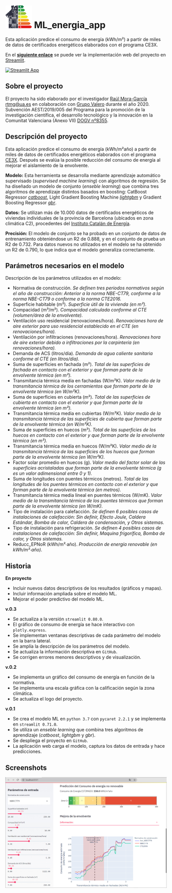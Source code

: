 

# <img src="logo.png" width="83" height="71"> ML_energia_app

Esta aplicación predice el consumo de energía (kWh/m²) a partir de miles de datos de certificados energéticos elaborados con el programa CE3X.

En el **[siguiente enlace](https://share.streamlit.io/raultomasmora/ml_energia_app/main/ML_energy_app.py)** se puede ver la implementación web del proyecto en [Streamlit](https://streamlit.io/).

[![Streamlit App](https://static.streamlit.io/badges/streamlit_badge_black_white.svg)](https://share.streamlit.io/raultomasmora/ml_energia_app/main/ML_energy_app.py)


## Sobre el proyecto
El proyecto ha sido elaborado por el investigador [Raúl Mora-García](https://publons.com/researcher/1717710/raul-tomas-mora-garcia/publications/) rtmg@ua.es en colaboración con [Grupo Valero](https://www.grupovalero.com/) durante el año 2020. Subvención AEST/2019/005 del Programa para la promoción de la investigación científica, el desarrollo tecnológico y la innovación en la Comunitat Valenciana (Anexo VII) [DOGV nº8355](http://www.dogv.gva.es/datos/2018/08/06/pdf/2018_7758.pdf).


## Descripción del proyecto
Esta aplicación predice el consumo de energía (kWh/m²año) a partir de miles de datos de certificados energéticos elaborados con el programa [CE3X](https://www.efinova.es/CE3X). Después se evalúa la posible reducción del consumo de energía al mejorar el aislamiento de la envolvente.

**Modelo:** Esta herramienta se desarrolla mediante aprendizaje automático supervisado (*supervised machine learning*) con algoritmos de regresión. Se ha diseñado un modelo de conjunto (*enseble learning*) que combina tres algoritmos de aprendizaje distintos basados en boosting: CatBoost Regressor [*catboost*](https://catboost.ai/), Light Gradient Boosting Machine [*lightgbm*](https://lightgbm.readthedocs.io/) y Gradient Boosting Regressor [*gbr*](https://scikit-learn.org/stable/auto_examples/ensemble/plot_gradient_boosting_regression.html).

**Datos:** Se utilizan más de 10.000 datos de certificados energéticos de viviendas individuales de la provincia de Barcelona (ubicados en zona climática C2), procedentes del [Instituto Catalán de Energía](http://icaen.gencat.cat/es/inici/).

**Precisión:** El modelo de conjunto se ha probado en un conjunto de datos de entrenamiento obteniéndose un R2 de 0.888, y en el conjunto de prueba un R2 de 0.732. Para datos nuevos no utilizados en el modelo se ha obtenido un R2 de 0.790, lo que indica que el modelo generaliza correctamente.


## Parámetros necesarios en el modelo
Descripción de los parámetros utilizados en el modelo:
- Normativa de construcción. *Se definen tres periodos normativos según el año de construcción: Anterior a la norma NBE-CT79, conforme a la norma NBE-CT79 o conforme a la norma CTE2016.*
- Superficie habitable (m²). *Superficie útil de la vivienda (en m²).*
- Compacidad (m³/m²). *Compacidad calculada conforme al CTE (volumen/área de la envolvente).*
- Ventilación uso residencial (renovaciones/hora). *Renovaciones hora de aire exterior para uso residencial establecido en el CTE (en renovaciones/hora).*
- Ventilación por infiltraciones (renovaciones/hora). *Renovaciones hora de aire exterior debido a infiltraciones por la carpintería (en renovaciones/hora).*
- Demanda de ACS (litros/día). *Demanda de agua caliente sanitaria conforme al CTE (en litros/día).*
- Suma de superficies en fachada (m²). *Total de las superficies de fachada en contacto con el exterior y que forman parte de la envolvente térmica (en m²).*
- Transmitancia térmica media en fachadas (W/m²K). *Valor medio de la transmitancia térmica de los cerramientos que forman parte de la envolvente térmica (en W/m²K).*
- Suma de superficies en cubierta (m²). *Total de las superficies de cubierta en contacto con el exterior y que forman parte de la envolvente térmica (en m²).*
- Transmitancia térmica media en cubiertas (W/m²K). *Valor medio de la transmitancia térmica de las superficies de cubierta que forman parte de la envolvente térmica (en W/m²K).*
- Suma de superficies en huecos (m²). *Total de las superficies de los huecos en contacto con el exterior y que forman parte de la envolvente térmica (en m²).*
- Transmitancia térmica media en huecos (W/m²K). *Valor medio de la transmitancia térmica de las superficies de los huecos que forman parte de la envolvente térmica (en W/m²K).*
- Factor solar promedio en huecos (g). *Valor medio del factor solar de las superficies acristaladas que forman parte de la envolvente térmica (g es un valor adimensional entre 0 y 1).*
- Suma de longitudes con puentes térmicos (metros). *Total de las longitudes de los puentes térmicos en contacto con el exterior y que forman parte de la envolvente térmica (en metros).*
- Transmitancia térmica media lineal en puentes térmicos (W/mK). *Valor medio de la transmitancia térmica de los puentes térmicos que forman parte de la envolvente térmica (en W/mK).*
- Tipo de instalación para calefacción. *Se definen 6 posibles casos de instalaciones de calefacción: Sin definir, Efecto Joule, Caldera Estándar, Bomba de calor, Caldera de condensación, y Otros sistemas.*
- Tipo de instalación para refrigeración. *Se definen 4 posibles casos de instalaciones de calefacción: Sin definir, Maquina frigorífica, Bomba de calor, y Otros sistemas.*
- Reducc_EPNoR (kWh/m²∙año). *Producción de energía renovable (en kWh/m²∙año).*


## Historia
**En proyecto**
- Incluir nuevos datos descriptivos de los resultados (gráficos y mapas).
- Incluir información ampliada sobre el modelo ML.
- Mejorar el poder predictivo del modelo ML.

**v.0.3**
- Se actualiza a la versión `streamlit 0.80.0`.
- El gráfico de consumo de energía se hace interactivo con `plotly.express`.
- Se implementan ventanas descriptivas de cada parámetro del modelo en la barra lateral.
- Se amplía la descripción de los parámetros del modelo.
- Se actualiza la información descriptiva en `GitHub`.
- Se corrigen errores menores descriptivos y de visualización.

**v.0.2**
- Se implementa un gráfico del consumo de energía en función de la normativa.
- Se implementa una escala gráfica con la calificación según la zona climática.
- Se actualiza el logo del proyecto.

**v.0.1**
- Se crea el modelo ML en `python 3.7` con `pycaret 2.2.1` y se implementa en `streamlit 0.71.0`.
- Se utiliza un *enseble learning* que combina tres algoritmos de aprendizaje (*catboost*, *lightgbm* y *gbr*).
- Se despliega el proyecto en `GitHub`.
- La aplicación web carga el modelo, captura los datos de entrada y hace predicciones.


## Screenshots
![app](images/app_energia_v02.jpg)
